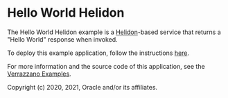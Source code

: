 # Hello World Helidon

The Hello World Helidon example is a [Helidon](https://helidon.io/#/)-based service that returns a "Hello World" response when invoked.

To deploy this example application, follow the instructions [here](https://verrazzano.io/docs/examples/hello-helidon/).

For more information and the source code of this application, see the [Verrazzano Examples](https://github.com/verrazzano/examples).

Copyright (c) 2020, 2021, Oracle and/or its affiliates.
